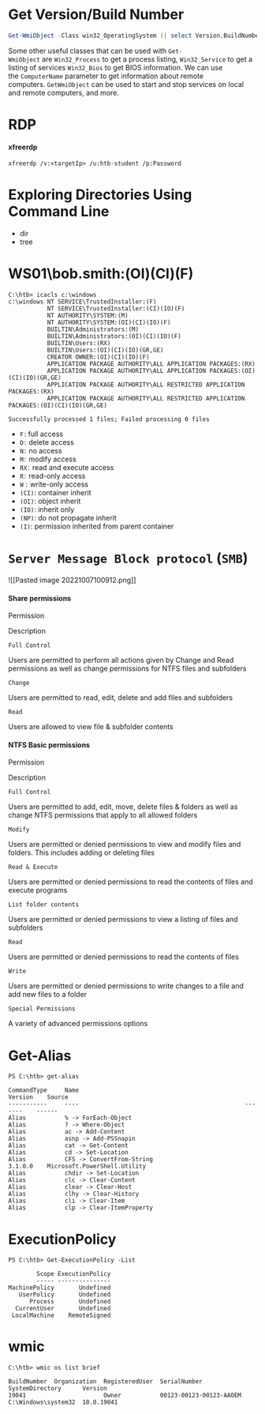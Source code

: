 # Get Version/Build Number
``` powershell
Get-WmiObject -Class win32_OperatingSystem (| select Version,BuildNumber)
```

Some other useful classes that can be used with `Get-WmiObject` are `Win32_Process` to get a process listing, `Win32_Service` to get a listing of services `Win32_Bios` to get BIOS information. We can use the `ComputerName` parameter to get information about remote computers. `GetWmiObject` can be used to start and stop services on local and remote computers, and more. 


# RDP
#### xfreerdp
``` shell
xfreerdp /v:<targetIp> /u:htb-student /p:Password
```

# Exploring Directories Using Command Line
- dir 
- tree

#  WS01\bob.smith:(OI)(CI)(F)

```cmd-session
C:\htb> icacls c:\windows
c:\windows NT SERVICE\TrustedInstaller:(F)
           NT SERVICE\TrustedInstaller:(CI)(IO)(F)
           NT AUTHORITY\SYSTEM:(M)
           NT AUTHORITY\SYSTEM:(OI)(CI)(IO)(F)
           BUILTIN\Administrators:(M)
           BUILTIN\Administrators:(OI)(CI)(IO)(F)
           BUILTIN\Users:(RX)
           BUILTIN\Users:(OI)(CI)(IO)(GR,GE)
           CREATOR OWNER:(OI)(CI)(IO)(F)
           APPLICATION PACKAGE AUTHORITY\ALL APPLICATION PACKAGES:(RX)
           APPLICATION PACKAGE AUTHORITY\ALL APPLICATION PACKAGES:(OI)(CI)(IO)(GR,GE)
           APPLICATION PACKAGE AUTHORITY\ALL RESTRICTED APPLICATION PACKAGES:(RX)
           APPLICATION PACKAGE AUTHORITY\ALL RESTRICTED APPLICATION PACKAGES:(OI)(CI)(IO)(GR,GE)

Successfully processed 1 files; Failed processing 0 files
```

-   `F` : full access
-   `D` :  delete access
-   `N` :  no access
-   `M` :  modify access
-   `RX` :  read and execute access
-   `R` :  read-only access
-   `W` :  write-only access
-   `(CI)`: container inherit
-   `(OI)`: object inherit
-   `(IO)`: inherit only
-   `(NP)`: do not propagate inherit
-   `(I)`: permission inherited from parent container

# `Server Message Block protocol` (`SMB`)
![[Pasted image 20221007100912.png]]
#### Share permissions

Permission

Description

`Full Control`

Users are permitted to perform all actions given by Change and Read permissions as well as change permissions for NTFS files and subfolders

`Change`

Users are permitted to read, edit, delete and add files and subfolders

`Read`

Users are allowed to view file & subfolder contents

#### NTFS Basic permissions

Permission

Description

`Full Control`

Users are permitted to add, edit, move, delete files & folders as well as change NTFS permissions that apply to all allowed folders

`Modify`

Users are permitted or denied permissions to view and modify files and folders. This includes adding or deleting files

`Read & Execute`

Users are permitted or denied permissions to read the contents of files and execute programs

`List folder contents`

Users are permitted or denied permissions to view a listing of files and subfolders

`Read`

Users are permitted or denied permissions to read the contents of files

`Write`

Users are permitted or denied permissions to write changes to a file and add new files to a folder

`Special Permissions`

A variety of advanced permissions options

# Get-Alias
```powershell-session
PS C:\htb> get-alias

CommandType     Name                                               Version    Source
-----------     ----                                               -------    ------
Alias           % -> ForEach-Object
Alias           ? -> Where-Object
Alias           ac -> Add-Content
Alias           asnp -> Add-PSSnapin
Alias           cat -> Get-Content
Alias           cd -> Set-Location
Alias           CFS -> ConvertFrom-String                          3.1.0.0    Microsoft.PowerShell.Utility
Alias           chdir -> Set-Location
Alias           clc -> Clear-Content
Alias           clear -> Clear-Host
Alias           clhy -> Clear-History
Alias           cli -> Clear-Item
Alias           clp -> Clear-ItemProperty
```

# ExecutionPolicy
```powershell-session
PS C:\htb> Get-ExecutionPolicy -List

        Scope ExecutionPolicy
        ----- ---------------
MachinePolicy       Undefined
   UserPolicy       Undefined
      Process       Undefined
  CurrentUser       Undefined
 LocalMachine    RemoteSigned
```

# wmic

```cmd-session
C:\htb> wmic os list brief

BuildNumber  Organization  RegisteredUser  SerialNumber             SystemDirectory      Version
19041                      Owner           00123-00123-00123-AAOEM  C:\Windows\system32  10.0.19041
```